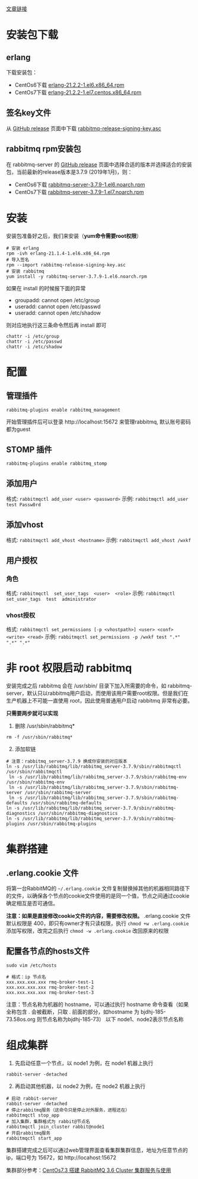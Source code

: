 [文章链接](https://blog.csdn.net/dadiyang/article/details/85774577)
# 安装包下载

## erlang
下载安装包：

* CentOs6下载 [erlang-21.2.2-1.el6.x86_64.rpm](https://github.com/rabbitmq/erlang-rpm/releases/download/v21.2.2/erlang-21.2.2-1.el6.x86_64.rpm)
* CentOs7下载 [erlang-21.2.2-1.el7.centos.x86_64.rpm](https://github.com/rabbitmq/erlang-rpm/releases/download/v21.2.2/erlang-21.2.2-1.el7.centos.x86_64.rpm)

## 签名key文件
从 [GitHub release](https://github.com/rabbitmq/signing-keys/releases/) 页面中下载 [rabbitmq-release-signing-key.asc](https://github.com/rabbitmq/signing-keys/releases/download/2.0/rabbitmq-release-signing-key.asc)

## rabbitmq rpm安装包
在 rabbitmq-server 的 [GitHub release](https://github.com/rabbitmq/rabbitmq-server/releases) 页面中选择合适的版本并选择适合的安装包，当前最新的release版本是3.7.9 (2019年1月)，则：

* CentOs6下载 [rabbitmq-server-3.7.9-1.el6.noarch.rpm](https://github.com/rabbitmq/rabbitmq-server/releases/download/v3.7.9/rabbitmq-server-3.7.9-1.el6.noarch.rpm)
* CentOs7下载 [rabbitmq-server-3.7.9-1.el7.noarch.rpm](https://github.com/rabbitmq/rabbitmq-server/releases/download/v3.7.9/rabbitmq-server-3.7.9-1.el7.noarch.rpm)

# 安装

安装包准备好之后，我们来安装（**yum命令需要root权限**）

```shell
# 安装 erlang
rpm -ivh erlang-21.1.4-1.el6.x86_64.rpm
# 导入签名
rpm --import rabbitmq-release-signing-key.asc
# 安装 rabbitmq
yum install -y rabbitmq-server-3.7.9-1.el6.noarch.rpm
```

如果在 install 的时候报下面的异常

* groupadd: cannot open /etc/group
* useradd: cannot open /etc/passwd
* useradd: cannot open /etc/shadow

则对应地执行这三条命令然后再 install 即可

```shell
chattr -i /etc/group
chattr -i /etc/passwd
chattr -i /etc/shadow
```

# 配置

## 管理插件

`rabbitmq-plugins enable rabbitmq_management`

开始管理插件后可以登录 http://localhost:15672 来管理rabbitmq, 默认账号密码都为guest

## STOMP 插件

`rabbitmq-plugins enable rabbitmq_stomp`

## 添加用户

格式: `rabbitmqctl add_user <user> <password>`
示例: `rabbitmqctl add_user test Passw0rd`

## 添加vhost

格式: `rabbitmqctl add_vhost <hostname>`
示例: `rabbitmqctl add_vhost /wxkf`

## 用户授权

### 角色

格式: `rabbitmqctl  set_user_tags  <user>  <role>`
示例: `rabbitmqctl  set_user_tags  test  administrator`

### vhost授权

格式: `rabbitmqctl set_permissions [-p <vhostpath>] <user> <conf> <write> <read>`
示例: `rabbitmqctl set_permissions -p /wxkf test ".*" ".*" ".*"`

# 非 root 权限启动 rabbitmq

安装完成之后 rabbitmq 会在 /usr/sbin/ 目录下加入所需要的命令，如 rabbitmq-server，默认只以rabbitmq用户启动，而使用该用户需要root权限。但是我们在生产机器上不可能一直使用 root，因此使用普通用户启动 rabbitmq 非常有必要。

**只需要两步就可以实现**

1. 删除 /usr/sbin/rabbitmq*
```shell
rm -f /usr/sbin/rabbitmq*
```
2. 添加软链
```shell
# 注意：rabbitmq_server-3.7.9 换成你安装的对应版本
ln -s /usr/lib/rabbitmq/lib/rabbitmq_server-3.7.9/sbin/rabbitmqctl /usr/sbin/rabbitmqctl
 ln -s /usr/lib/rabbitmq/lib/rabbitmq_server-3.7.9/sbin/rabbitmq-env /usr/sbin/rabbitmq-env
 ln -s /usr/lib/rabbitmq/lib/rabbitmq_server-3.7.9/sbin/rabbitmq-server /usr/sbin/rabbitmq-server
 ln -s /usr/lib/rabbitmq/lib/rabbitmq_server-3.7.9/sbin/rabbitmq-defaults /usr/sbin/rabbitmq-defaults
ln -s /usr/lib/rabbitmq/lib/rabbitmq_server-3.7.9/sbin/rabbitmq-diagnostics /usr/sbin/rabbitmq-diagnostics
ln -s /usr/lib/rabbitmq/lib/rabbitmq_server-3.7.9/sbin/rabbitmq-plugins /usr/sbin/rabbitmq-plugins
```

# 集群搭建

## .erlang.cookie 文件

将第一台RabbitMQ的 `~/.erlang.cookie` 文件复制替换掉其他的机器相同路径下的文件，以确保各个节点的cookie文件使用的是同一个值，节点之间通过cookie确定相互是否可通信。

**注意：如果是直接修改cookie文件的内容，需要修改权限。** .erlang.cookie 文件默认权限是 400，即只有owner才有只读权限，执行 `chmod +w .erlang.cookie` 添加写权限，改完之后执行 `chmod -w .erlang.cookie` 改回原来的权限

## 配置各节点的hosts文件

`sudo vim /etc/hosts`

```shell
# 格式：ip 节点名
xxx.xxx.xxx.xxx rmq-broker-test-1
xxx.xxx.xxx.xxx rmq-broker-test-2
xxx.xxx.xxx.xxx rmq-broker-test-3
```
注意：节点名称为机器的 hostname，可以通过执行 hostname 命令查看（如果全称包含 . 会被截断，只取 . 前面的部分，如hostname 为 bjdhj-185-73.58os.org 则节点名称为bjdhj-185-73）
以下 node1、node2表示节点名称

# 组成集群

1. 先启动任意一个节点，以 node1 为例，在 node1 机器上执行
```shell
rabbit-server -detached
```
2. 再启动其他机器，以 node2 为例，在 node2 机器上执行
```shell
# 启动 rabbit-server
rabbit-server -detached
# 停止rabbitmq服务（这命令只是停止对外服务，进程还在）
rabbitmqctl stop_app
# 加入集群，集群格式为 rabbit@节点名
rabbitmqctl join_cluster rabbit@node1
# 开启rabbitmq服务
rabbitmqctl start_app
```
集群搭建完成之后可以通过web管理界面查看集群集群信息，地址为任意节点的ip，端口号为 15672，如 http://locahost:15672

集群部分参考：[CentOs7.3 搭建 RabbitMQ 3.6 Cluster 集群服务与使用](https://segmentfault.com/a/1190000010702020)
